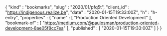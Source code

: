 {
  "kind" : "bookmarks",
  "slug" : "2020/01/pfq5t",
  "client_id" : "https://indigenous.realize.be",
  "date" : "2020-01-15T19:33:00Z",
  "h" : "h-entry",
  "properties" : {
    "name" : [ "Production Oriented Development" ],
    "bookmark-of" : [ "https://medium.com/@paulosman/production-oriented-development-8ae05f8cc7ea" ],
    "published" : [ "2020-01-15T19:33:00Z" ]
  }
}
